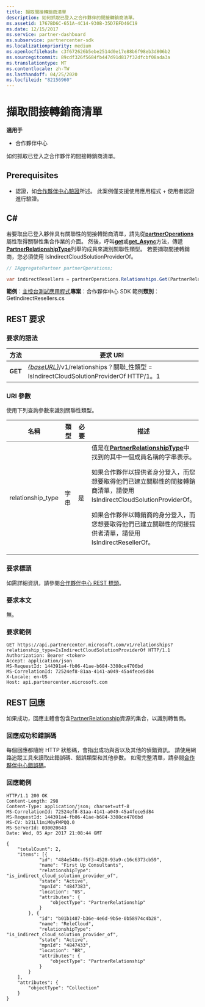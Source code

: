```yaml
---
title: 擷取間接轉銷商清單
description: 如何抓取已登入之合作夥伴的間接轉銷商清單。
ms.assetid: 1767BD6C-651A-4C14-930B-35D7EFD46C19
ms.date: 12/15/2017
ms.service: partner-dashboard
ms.subservice: partnercenter-sdk
ms.localizationpriority: medium
ms.openlocfilehash: c3f672626b5ebe2514d0e17e88b6f98eb3d806b2
ms.sourcegitcommit: 89cdf326f5684fb447d91d817f32dfcbf08ada3a
ms.translationtype: MT
ms.contentlocale: zh-TW
ms.lasthandoff: 04/25/2020
ms.locfileid: "82156960"
---
```

# <a name="retrieve-a-list-of-indirect-resellers"></a>擷取間接轉銷商清單

**適用于**

- 合作夥伴中心

如何抓取已登入之合作夥伴的間接轉銷商清單。

## <a name="prerequisites"></a>Prerequisites

- 認證，如[合作夥伴中心驗證](partner-center-authentication.md)所述。 此案例僅支援使用應用程式 + 使用者認證進行驗證。

## <a name="c"></a>C\#

若要取出已登入夥伴具有關聯性的間接轉銷商清單，請先從[**partnerOperations**](https://docs.microsoft.com/dotnet/api/microsoft.store.partnercenter.ipartner.relationships)屬性取得關聯性集合作業的介面。 然後，呼叫[**get**](https://docs.microsoft.com/dotnet/api/microsoft.store.partnercenter.relationships.irelationshipcollection.get)或[**get\_Async**](https://docs.microsoft.com/dotnet/api/microsoft.store.partnercenter.relationships.irelationshipcollection.getasync)方法，傳遞[**PartnerRelationshipType**](https://docs.microsoft.com/dotnet/api/microsoft.store.partnercenter.models.relationships.partnerrelationshiptype)列舉的成員來識別關聯性類型。 若要擷取間接轉銷商，您必須使用 IsIndirectCloudSolutionProviderOf。

``` csharp
// IAggregatePartner partnerOperations;

var indirectResellers = partnerOperations.Relationships.Get(PartnerRelationshipType.IsIndirectCloudSolutionProviderOf);
```

**範例**：[主控台測試應用程式](console-test-app.md)**專案**：合作夥伴中心 SDK 範例**類別**： GetIndirectResellers.cs

## <a name="rest-request"></a>REST 要求

### <a name="request-syntax"></a>要求的語法

| 方法  | 要求 URI                                                                                                                |
|---------|----------------------------------------------------------------------------------------------------------------------------|
| **GET** | [*{baseURL}*](partner-center-rest-urls.md)/v1/relationships？關聯\_性類型 = IsIndirectCloudSolutionProviderOf HTTP/1。1 |

### <a name="uri-parameter"></a>URI 參數

使用下列查詢參數來識別關聯性類型。

<table>
<colgroup>
<col width="25%" />
<col width="25%" />
<col width="25%" />
<col width="25%" />
</colgroup>
<thead>
<tr class="header">
<th>名稱</th>
<th>類型</th>
<th>必要</th>
<th>描述</th>
</tr>
</thead>
<tbody>
<tr class="odd">
<td>relationship_type</td>
<td>字串</td>
<td>是</td>
<td>值是在<a href="https://docs.microsoft.com/dotnet/api/microsoft.store.partnercenter.models.relationships.partnerrelationshiptype"><strong>PartnerRelationshipType</strong></a>中找到的其中一個成員名稱的字串表示。
<p>如果合作夥伴以提供者身分登入，而您想要取得他們已建立關聯性的間接轉銷商清單，請使用 IsIndirectCloudSolutionProviderOf。</p>
<p>如果合作夥伴以轉銷商的身分登入，而您想要取得他們已建立關聯性的間接提供者清單，請使用 IsIndirectResellerOf。</p></td>
</tr>
</tbody>
</table>

### <a name="request-headers"></a>要求標頭

如需詳細資訊，請參閱[合作夥伴中心 REST 標頭](headers.md)。

### <a name="request-body"></a>要求本文

無。

### <a name="request-example"></a>要求範例

```http
GET https://api.partnercenter.microsoft.com/v1/relationships?relationship_type=IsIndirectCloudSolutionProviderOf HTTP/1.1
Authorization: Bearer <token>
Accept: application/json
MS-RequestId: 144391a4-fb06-41ae-b684-3308ce4706bd
MS-CorrelationId: 72524ef8-81aa-4141-a049-45a4fece5d84
X-Locale: en-US
Host: api.partnercenter.microsoft.com
```

## <a name="rest-response"></a>REST 回應

如果成功，回應主體會包含[PartnerRelationship](relationships-resources.md)資源的集合，以識別轉售商。

### <a name="response-success-and-error-codes"></a>回應成功和錯誤碼

每個回應都隨附 HTTP 狀態碼，會指出成功與否以及其他的偵錯資訊。 請使用網路追蹤工具來讀取此錯誤碼、錯誤類型和其他參數。 如需完整清單，請參閱[合作夥伴中心錯誤碼](error-codes.md)。

### <a name="response-example"></a>回應範例

```http
HTTP/1.1 200 OK
Content-Length: 298
Content-Type: application/json; charset=utf-8
MS-CorrelationId: 72524ef8-81aa-4141-a049-45a4fece5d84
MS-RequestId: 144391a4-fb06-41ae-b684-3308ce4706bd
MS-CV: b21Ll1miM0yFMPQQ.0
MS-ServerId: 030020643
Date: Wed, 05 Apr 2017 21:08:44 GMT

{
    "totalCount": 2,
    "items": [{
            "id": "484e548c-f5f3-4528-93a9-c16c6373cb59",
            "name": "First Up Consultants",
            "relationshipType": "is_indirect_cloud_solution_provider_of",
            "state": "Active",
            "mpnId": "4847383",
            "location": "US",
            "attributes": {
                "objectType": "PartnerRelationship"
            }
        }, {
            "id": "b01b1487-b36e-4e6d-9b5e-0b58974c4b28",
            "name": "ReleCloud",
            "relationshipType": "is_indirect_cloud_solution_provider_of",
            "state": "Active",
            "mpnId": "4847433",
            "location": "BR",
            "attributes": {
                "objectType": "PartnerRelationship"
            }
        }
    ],
    "attributes": {
        "objectType": "Collection"
    }
}
```
